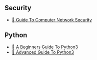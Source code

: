 ## Security
- [📖 Guide To Computer Network Security](https://github.com/CiphersBox/Books/blob/main/2017_Book_GuideToComputerNetworkSecurity.pdf.zip)

## Python
- [📖 A Beginners Guide To Python3](https://github.com/CiphersBox/Books/blob/main/2019_Book_ABeginnersGuideToPython3Progra.pdf.zip)
- [📖 Advanced Guide To Python3](https://github.com/CiphersBox/Books/blob/main/2019_Book_AdvancedGuideToPython3Programm.pdf.zip)


